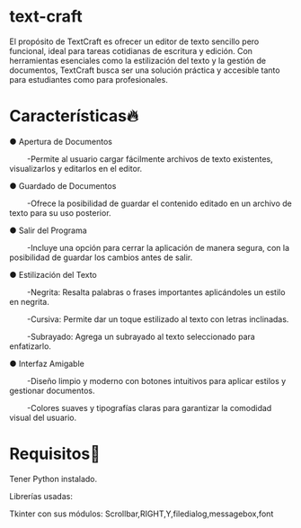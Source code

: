 # text-craft
El propósito de TextCraft es ofrecer un editor de texto sencillo pero funcional, ideal para tareas cotidianas de escritura y edición. Con herramientas esenciales como la estilización del texto y la gestión de documentos, TextCraft busca ser una solución práctica y accesible tanto para estudiantes como para profesionales.

# Características🔥

● Apertura de Documentos

&nbsp;&nbsp;&nbsp;&nbsp;&nbsp;&nbsp;&nbsp;&nbsp;-Permite al usuario cargar fácilmente archivos de texto existentes, visualizarlos y editarlos en el editor.

● Guardado de Documentos

&nbsp;&nbsp;&nbsp;&nbsp;&nbsp;&nbsp;&nbsp;&nbsp;-Ofrece la posibilidad de guardar el contenido editado en un archivo de texto para su uso posterior.

● Salir del Programa

&nbsp;&nbsp;&nbsp;&nbsp;&nbsp;&nbsp;&nbsp;&nbsp;-Incluye una opción para cerrar la aplicación de manera segura, con la posibilidad de guardar los cambios antes de salir.

● Estilización del Texto

&nbsp;&nbsp;&nbsp;&nbsp;&nbsp;&nbsp;&nbsp;&nbsp;-Negrita: Resalta palabras o frases importantes aplicándoles un estilo en negrita.

&nbsp;&nbsp;&nbsp;&nbsp;&nbsp;&nbsp;&nbsp;&nbsp;-Cursiva: Permite dar un toque estilizado al texto con letras inclinadas.

&nbsp;&nbsp;&nbsp;&nbsp;&nbsp;&nbsp;&nbsp;&nbsp;-Subrayado: Agrega un subrayado al texto seleccionado para enfatizarlo.

● Interfaz Amigable

&nbsp;&nbsp;&nbsp;&nbsp;&nbsp;&nbsp;&nbsp;&nbsp;-Diseño limpio y moderno con botones intuitivos para aplicar estilos y gestionar documentos.

&nbsp;&nbsp;&nbsp;&nbsp;&nbsp;&nbsp;&nbsp;&nbsp;-Colores suaves y tipografías claras para garantizar la comodidad visual del usuario.

# Requisitos🔎

Tener Python instalado.

Librerías usadas:

Tkinter con sus módulos: Scrollbar,RIGHT,Y,filedialog,messagebox,font
